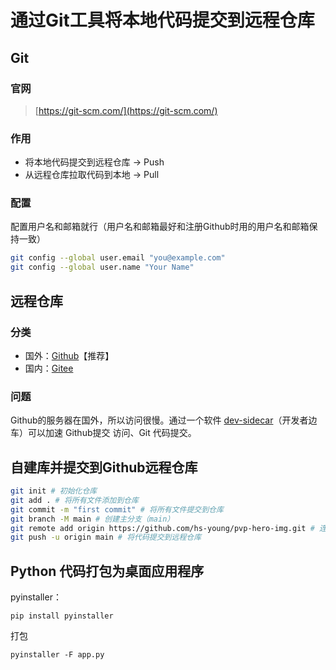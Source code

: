 # 通过Git工具将本地代码提交到远程仓库
## Git
### 官网
> [https://git-scm.com/](https://git-scm.com/)
### 作用
- 将本地代码提交到远程仓库 → Push
- 从远程仓库拉取代码到本地 → Pull
### 配置
配置用户名和邮箱就行（用户名和邮箱最好和注册Github时用的用户名和邮箱保持一致）
```bash
git config --global user.email "you@example.com"
git config --global user.name "Your Name"
```
## 远程仓库
### 分类
- 国外：[Github](https://github.com/)【推荐】
- 国内：[Gitee](https://gitee.com/)
### 问题
Github的服务器在国外，所以访问很慢。通过一个软件 [dev-sidecar](https://gitee.com/docmirror/dev-sidecar)（开发者边车）可以加速 Github提交 访问、Git 代码提交。
## 自建库并提交到Github远程仓库
```bash
git init # 初始化仓库
git add . # 将所有文件添加到仓库
git commit -m "first commit" # 将所有文件提交到仓库
git branch -M main # 创建主分支（main）
git remote add origin https://github.com/hs-young/pvp-hero-img.git # 连接远程仓库
git push -u origin main # 将代码提交到远程仓库
```
## Python 代码打包为桌面应用程序
pyinstaller：
```
pip install pyinstaller
```
打包
```
pyinstaller -F app.py
```